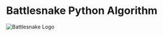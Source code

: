 # Battlesnake Python Algorithm

![Battlesnake Logo](https://media.battlesnake.com/social/StarterSnakeGitHubRepos_Python.png)